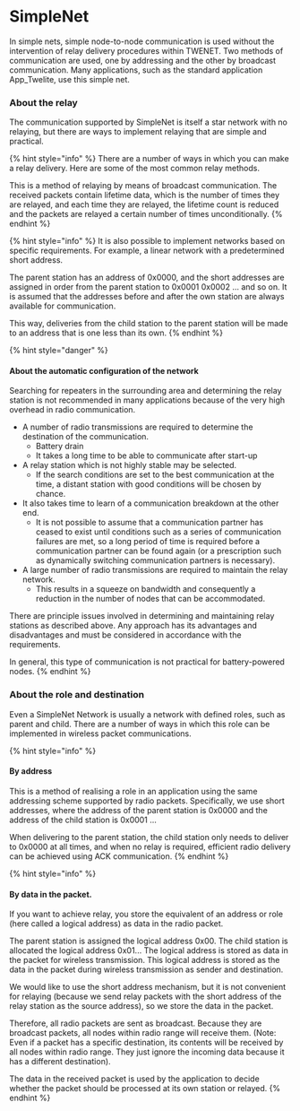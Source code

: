 # SimpleNet

In simple nets, simple node-to-node communication is used without the intervention of relay delivery procedures within TWENET. Two methods of communication are used, one by addressing and the other by broadcast communication. Many applications, such as the standard application App_Twelite, use this simple net.

### About the relay

The communication supported by SimpleNet is itself a star network with no relaying, but there are ways to implement relaying that are simple and practical.

{% hint style="info" %}
There are a number of ways in which you can make a relay delivery. Here are some of the most common relay methods.

This is a method of relaying by means of broadcast communication. The received packets contain lifetime data, which is the number of times they are relayed, and each time they are relayed, the lifetime count is reduced and the packets are relayed a certain number of times unconditionally.
{% endhint %}

{% hint style="info" %}
It is also possible to implement networks based on specific requirements. For example, a linear network with a predetermined short address.

The parent station has an address of 0x0000, and the short addresses are assigned in order from the parent station to 0x0001 0x0002 ... and so on. It is assumed that the addresses before and after the own station are always available for communication.

This way, deliveries from the child station to the parent station will be made to an address that is one less than its own.
{% endhint %}

{% hint style="danger" %}
#### About the automatic configuration of the network

Searching for repeaters in the surrounding area and determining the relay station is not recommended in many applications because of the very high overhead in radio communication.

* A number of radio transmissions are required to determine the destination of the communication.
  * Battery drain
  * It takes a long time to be able to communicate after start-up
* A relay station which is not highly stable may be selected.
  * If the search conditions are set to the best communication at the time, a distant station with good conditions will be chosen by chance.
* It also takes time to learn of a communication breakdown at the other end.
  * It is not possible to assume that a communication partner has ceased to exist until conditions such as a series of communication failures are met, so a long period of time is required before a communication partner can be found again (or a prescription such as dynamically switching communication partners is necessary).
* A large number of radio transmissions are required to maintain the relay network.
  * This results in a squeeze on bandwidth and consequently a reduction in the number of nodes that can be accommodated.

There are principle issues involved in determining and maintaining relay stations as described above. Any approach has its advantages and disadvantages and must be considered in accordance with the requirements.

In general, this type of communication is not practical for battery-powered nodes.
{% endhint %}

### About the role and destination

Even a SimpleNet Network is usually a network with defined roles, such as parent and child. There are a number of ways in which this role can be implemented in wireless packet communications.

{% hint style="info" %}
#### By address

This is a method of realising a role in an application using the same addressing scheme supported by radio packets. Specifically, we use short addresses, where the address of the parent station is 0x0000 and the address of the child station is 0x0001 ...

When delivering to the parent station, the child station only needs to deliver to 0x0000 at all times, and when no relay is required, efficient radio delivery can be achieved using ACK communication.
{% endhint %}

{% hint style="info" %}
#### By data in the packet.

If you want to achieve relay, you store the equivalent of an address or role (here called a logical address) as data in the radio packet.

The parent station is assigned the logical address 0x00. The child station is allocated the logical address 0x01... The logical address is stored as data in the packet for wireless transmission. This logical address is stored as the data in the packet during wireless transmission as sender and destination.

We would like to use the short address mechanism, but it is not convenient for relaying (because we send relay packets with the short address of the relay station as the source address), so we store the data in the packet.

Therefore, all radio packets are sent as broadcast. Because they are broadcast packets, all nodes within radio range will receive them. (Note: Even if a packet has a specific destination, its contents will be received by all nodes within radio range. They just ignore the incoming data because it has a different destination).

The data in the received packet is used by the application to decide whether the packet should be processed at its own station or relayed.
{% endhint %}

